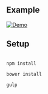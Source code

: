 ## Example

[![Demo](http://img.youtube.com/vi/NYPO9GfMgQE/0.jpg)](http://www.youtube.com/watch?v=NYPO9GfMgQE)

## Setup

```

npm install

bower install

gulp

```